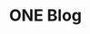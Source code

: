 ---
title: "ONE Blog"
page_title: Thoughts, ideas and research about AI, marketing, and ecommerce.
xdescription: Thoughts, ideas and research about AI, marketing, and ecommerce.
---